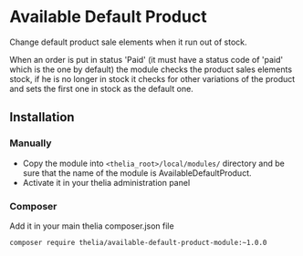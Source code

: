 # Available Default Product

Change default product sale elements when it run out of stock.

When an order is put in status 'Paid' (it must have a status code of 'paid' which is the one by default)
the module checks the product sales elements stock, if he is no longer in stock it checks for other variations of the product
and sets the first one in stock as the default one.

## Installation

### Manually

* Copy the module into ```<thelia_root>/local/modules/``` directory and be sure that the name of the module is AvailableDefaultProduct.
* Activate it in your thelia administration panel

### Composer

Add it in your main thelia composer.json file

```
composer require thelia/available-default-product-module:~1.0.0
```
